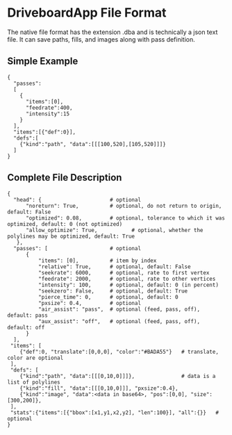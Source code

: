 
DriveboardApp File Format
=========================

The native file format has the extension .dba and is technically a json text file. It can save paths, fills, and images along with pass definition.

Simple Example
--------------
```
{
  "passes":
  [
    {
      "items":[0],
      "feedrate":400,
      "intensity":15
    }
  ],
  "items":[{"def":0}],
  "defs":[
    {"kind":"path", "data":[[[100,520],[105,520]]]}
  ]
}
```

Complete File Description
-------------------------

```
{
  "head": {                      # optional
      "noreturn": True,          # optional, do not return to origin, default: False
      "optimized": 0.08,         # optional, tolerance to which it was optimized, default: 0 (not optimized)
      "allow_optimize": True,           # optional, whether the polylines may be optimized, default: True
   },
  "passes": [                    # optional
      {
          "items": [0],          # item by index
          "relative": True,      # optional, default: False
          "seekrate": 6000,      # optional, rate to first vertex
          "feedrate": 2000,      # optional, rate to other vertices
          "intensity": 100,      # optional, default: 0 (in percent)
          "seekzero": False,     # optional, default: True
          "pierce_time": 0,      # optional, default: 0
          "pxsize": 0.4,         # optional
          "air_assist": "pass",  # optional (feed, pass, off), default: pass
          "aux_assist": "off",   # optional (feed, pass, off), default: off
      }
  ],
 "items": [
    {"def":0, "translate":[0,0,0], "color":"#BADA55"}   # translate, color are optional
 ],
 "defs": [
    {"kind":"path", "data":[[[0,10,0]]]},               # data is a list of polylines
    {"kind":"fill", "data":[[[0,10,0]]], "pxsize":0.4},
    {"kind":"image", "data":<data in base64>, "pos":[0,0], "size":[300,200]},
 ],
 "stats":{"items":[{"bbox":[x1,y1,x2,y2], "len":100}], "all":{}}   # optional
}
```
